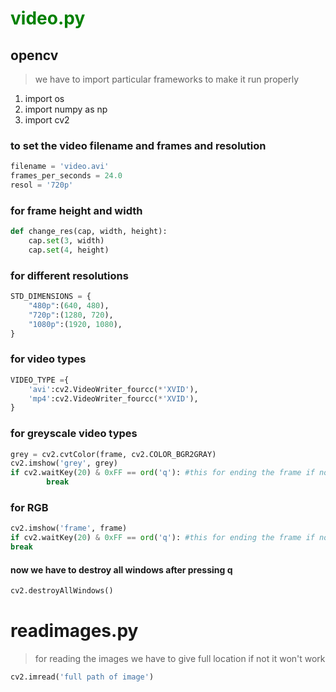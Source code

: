 # <span style="color: green"> video.py</span>
## opencv 
>we have to import particular frameworks to make it run properly
1. import os
2. import numpy as np
3. import cv2

### to set the video filename and frames and resolution
```python
filename = 'video.avi'
frames_per_seconds = 24.0
resol = '720p'
```
### for frame height and width
```python
def change_res(cap, width, height):
    cap.set(3, width)
    cap.set(4, height)
```
### for different resolutions
```python
STD_DIMENSIONS = {
    "480p":(640, 480),
    "720p":(1280, 720),
    "1080p":(1920, 1080),
}
```
### for video types
```python 
VIDEO_TYPE ={
    'avi':cv2.VideoWriter_fourcc(*'XVID'),
    'mp4':cv2.VideoWriter_fourcc(*'XVID'),
}
```
### for greyscale video types
```python
grey = cv2.cvtColor(frame, cv2.COLOR_BGR2GRAY)
cv2.imshow('grey', grey)
if cv2.waitKey(20) & 0xFF == ord('q'): #this for ending the frame if not it keeps on recording
        break
```
### for RGB
```python
cv2.imshow('frame', frame)
if cv2.waitKey(20) & 0xFF == ord('q'): #this for ending the frame if not it keeps on recording
break
```
#### now we have to destroy all windows after pressing q
```python
cv2.destroyAllWindows()
```
# readimages.py
>for reading the images we have to give full location if not it won't work
```python
cv2.imread('full path of image')
```
